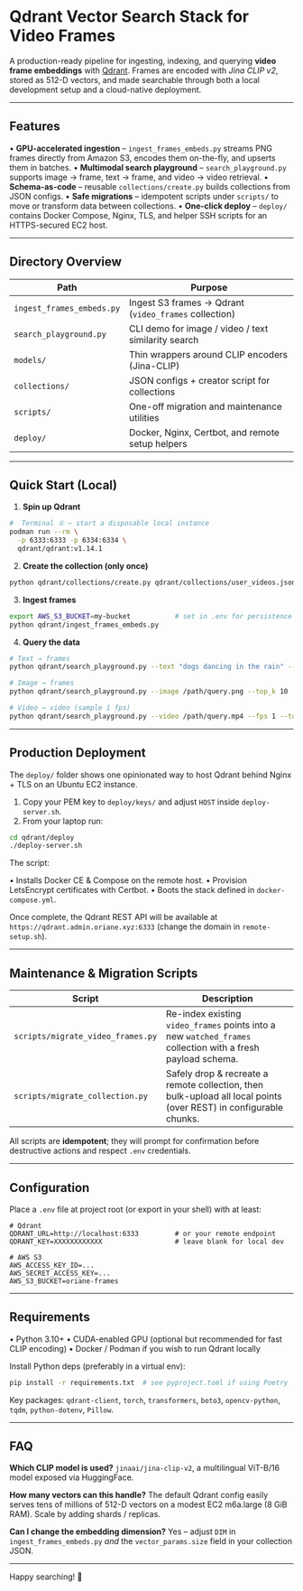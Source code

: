 # Qdrant Vector Search Stack for Video Frames

A production-ready pipeline for ingesting, indexing, and querying **video frame embeddings** with [Qdrant](https://qdrant.tech/).
Frames are encoded with _Jina CLIP v2_, stored as 512-D vectors, and made searchable through both a local development setup and a cloud-native deployment.

---

## Features

• **GPU-accelerated ingestion** – `ingest_frames_embeds.py` streams PNG frames directly from Amazon S3, encodes them on-the-fly, and upserts them in batches.
• **Multimodal search playground** – `search_playground.py` supports image → frame, text → frame, and video → video retrieval.
• **Schema-as-code** – reusable `collections/create.py` builds collections from JSON configs.
• **Safe migrations** – idempotent scripts under `scripts/` to move or transform data between collections.
• **One-click deploy** – `deploy/` contains Docker Compose, Nginx, TLS, and helper SSH scripts for an HTTPS-secured EC2 host.

---

## Directory Overview

| Path                      | Purpose                                               |
| ------------------------- | ----------------------------------------------------- |
| `ingest_frames_embeds.py` | Ingest S3 frames → Qdrant (`video_frames` collection) |
| `search_playground.py`    | CLI demo for image / video / text similarity search   |
| `models/`                 | Thin wrappers around CLIP encoders (Jina-CLIP)        |
| `collections/`            | JSON configs + creator script for collections         |
| `scripts/`                | One-off migration and maintenance utilities           |
| `deploy/`                 | Docker, Nginx, Certbot, and remote setup helpers      |

---

## Quick Start (Local)

1. **Spin up Qdrant**

```bash
#  Terminal ① – start a disposable local instance
podman run --rm \
  -p 6333:6333 -p 6334:6334 \
  qdrant/qdrant:v1.14.1
```

2. **Create the collection (only once)**

```bash
python qdrant/collections/create.py qdrant/collections/user_videos.json
```

3. **Ingest frames**

```bash
export AWS_S3_BUCKET=my-bucket           # set in .env for persistence
python qdrant/ingest_frames_embeds.py
```

4. **Query the data**

```bash
# Text → frames
python qdrant/search_playground.py --text "dogs dancing in the rain" --top_k 15

# Image → frames
python qdrant/search_playground.py --image /path/query.png --top_k 10

# Video → video (sample 1 fps)
python qdrant/search_playground.py --video /path/query.mp4 --fps 1 --top_k 5
```

---

## Production Deployment

The `deploy/` folder shows one opinionated way to host Qdrant behind Nginx + TLS on an Ubuntu EC2 instance.

1. Copy your PEM key to `deploy/keys/` and adjust `HOST` inside `deploy-server.sh`.
2. From your laptop run:

```bash
cd qdrant/deploy
./deploy-server.sh
```

The script:

• Installs Docker CE & Compose on the remote host.
• Provision LetsEncrypt certificates with Certbot.
• Boots the stack defined in `docker-compose.yml`.

Once complete, the Qdrant REST API will be available at `https://qdrant.admin.oriane.xyz:6333` (change the domain in `remote-setup.sh`).

---

## Maintenance & Migration Scripts

| Script                            | Description                                                                                                       |
| --------------------------------- | ----------------------------------------------------------------------------------------------------------------- |
| `scripts/migrate_video_frames.py` | Re-index existing `video_frames` points into a new `watched_frames` collection with a fresh payload schema.       |
| `scripts/migrate_collection.py`   | Safely drop & recreate a remote collection, then bulk-upload all local points (over REST) in configurable chunks. |

All scripts are **idempotent**; they will prompt for confirmation before destructive actions and respect `.env` credentials.

---

## Configuration

Place a `.env` file at project root (or export in your shell) with at least:

```env
# Qdrant
QDRANT_URL=http://localhost:6333         # or your remote endpoint
QDRANT_KEY=XXXXXXXXXXXX                  # leave blank for local dev

# AWS S3
AWS_ACCESS_KEY_ID=...
AWS_SECRET_ACCESS_KEY=...
AWS_S3_BUCKET=oriane-frames
```

---

## Requirements

• Python 3.10+
• CUDA-enabled GPU (optional but recommended for fast CLIP encoding)
• Docker / Podman if you wish to run Qdrant locally

Install Python deps (preferably in a virtual env):

```bash
pip install -r requirements.txt  # see pyproject.toml if using Poetry
```

Key packages: `qdrant-client`, `torch`, `transformers`, `boto3`, `opencv-python`, `tqdm`, `python-dotenv`, `Pillow`.

---

## FAQ

**Which CLIP model is used?**
`jinaai/jina-clip-v2`, a multilingual ViT-B/16 model exposed via HuggingFace.

**How many vectors can this handle?**
The default Qdrant config easily serves tens of millions of 512-D vectors on a modest EC2 m6a.large (8 GiB RAM). Scale by adding shards / replicas.

**Can I change the embedding dimension?**
Yes – adjust `DIM` in `ingest_frames_embeds.py` _and_ the `vector_params.size` field in your collection JSON.

---

Happy searching! 🚀
